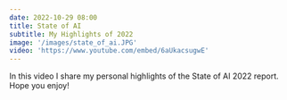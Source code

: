 ```yaml
---
date: 2022-10-29 08:00
title: State of AI
subtitle: My Highlights of 2022
image: '/images/state_of_ai.JPG'
video: 'https://www.youtube.com/embed/6aUkacsugwE'
---
```


In this video I share my personal highlights of the State of AI 2022 report.
Hope you enjoy!

